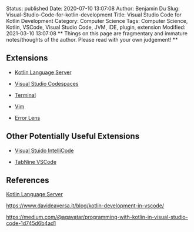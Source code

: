 Status: published
Date: 2020-07-10 13:07:08
Author: Benjamin Du
Slug: Visual-Studio-Code-for-kotlin-development
Title: Visual Studio Code for Kotlin Development
Category: Computer Science
Tags: Computer Science, Kotlin, VSCode, Visual Studio Code, JVM, IDE, plugin, extension
Modified: 2021-03-10 13:07:08
**
Things on this page are fragmentary and immature notes/thoughts of the author.
Please read with your own judgement!
**


## Extensions

- [Kotlin Language Server](https://marketplace.visualstudio.com/items?itemName=fwcd.kotlin)

- [Visual Studio Codespaces](https://marketplace.visualstudio.com/items?itemName=ms-vsonline.vsonline)

- [Terminal](https://marketplace.visualstudio.com/items?itemName=formulahendry.terminal)

- [Vim](https://marketplace.visualstudio.com/items?itemName=vscodevim.vim)

- [Error Lens](https://marketplace.visualstudio.com/items?itemName=usernamehw.errorlens)

## Other Potentially Useful Extensions

- [Visual Stuido IntelliCode](https://marketplace.visualstudio.com/items?itemName=VisualStudioExptTeam.vscodeintellicode)

- [TabNine VSCode](https://marketplace.visualstudio.com/items?itemName=TabNine.tabnine-vscode)

## References 

[Kotlin Language Server](https://github.com/fwcd/kotlin-language-server)

https://www.davideaversa.it/blog/kotlin-development-in-vscode/

https://medium.com/@agavatar/programming-with-kotlin-in-visual-studio-code-1d745d6b4ad1
